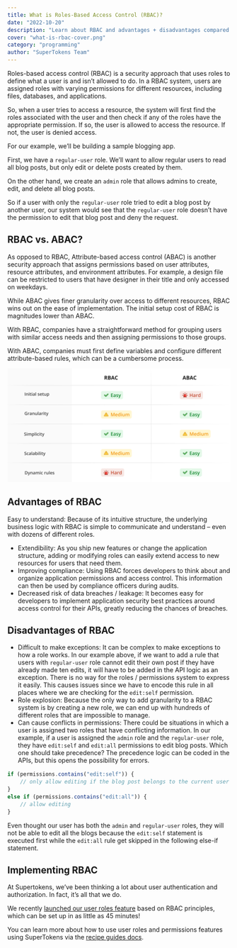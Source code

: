 ```yaml
---
title: What is Roles-Based Access Control (RBAC)?
date: "2022-10-20"
description: "Learn about RBAC and advantages + disadvantages compared to ABAC."
cover: "what-is-rbac-cover.png"
category: "programming"
author: "SuperTokens Team"
---
```



Roles-based access control (RBAC) is a security approach that uses roles to define what a user is and isn’t allowed to do. In a RBAC system, users are assigned roles with varying permissions for different resources, including files, databases, and applications.

So, when a user tries to access a resource, the system will first find the roles associated with the user and then check if any of the roles have the appropriate permission. If so, the user is allowed to access the resource. If not, the user is denied access.

For our example, we’ll be building a sample blogging app.

First, we have a `regular-user` role. We’ll want to allow regular users to read all blog posts, but only edit or delete posts created by them.

On the other hand, we create an `admin` role that allows admins to create, edit, and delete all blog posts.

So if a user with only the `regular-user` role tried to edit a blog post by another user, our system would see that the `regular-user` role doesn’t have the permission to edit that blog post and deny the request. 

## RBAC vs. ABAC?

As opposed to RBAC, Attribute-based access control (ABAC) is another security approach that assigns permissions based on user attributes, resource attributes, and environment attributes. For example, a design file can be restricted to users that have designer in their title and only accessed on weekdays.

While ABAC gives finer granularity over access to different resources, RBAC wins out on the ease of implementation. The initial setup cost of RBAC is magnitudes lower than ABAC.

With RBAC, companies have a straightforward method for grouping users with similar access needs and then assigning permissions to those groups.

With ABAC, companies must first define variables and configure different attribute-based rules, which can be a cumbersome process.

![RBAC vs ABAC](./rbac-abac.png)


## Advantages of RBAC

Easy to understand: Because of its intuitive structure, the underlying business logic with RBAC is simple to communicate and understand – even with dozens of different roles.

- Extendibility: As you ship new features or change the application structure, adding or modifying roles can easily extend access to new resources for users that need them.
- Improving compliance: Using RBAC forces developers to think about and organize application permissions and access control. This information can then be used by compliance officers during audits.
- Decreased risk of data breaches / leakage: It becomes easy for developers to implement application security best practices around access control for their APIs, greatly reducing the chances of breaches.

## Disadvantages of RBAC
- Difficult to make exceptions: It can be complex to make exceptions to how a role works. In our example above, if we want to add a rule that users with `regular-user` role cannot edit their own post if they have already made ten edits, it will have to be added in the API logic as an exception. There is no way for the roles / permissions system to express it easily. This causes issues since we have to encode this rule in all places where we are checking for the `edit:self` permission.
- Role explosion: Because the only way to add granularity to a RBAC system is by creating a new role, we can end up with hundreds of different roles that are impossible to manage.
- Can cause conflicts in permissions: There could be situations in which a user is assigned two roles that have conflicting information. In our example, if a user is assigned the `admin` role and the `regular-user` role, they have `edit:self` and `edit:all` permissions to edit blog posts. Which one should take precedence? The precedence logic can be coded in the APIs, but this opens the possibility for errors.  
  
```ts
if (permissions.contains("edit:self")) {
	// only allow editing if the blog post belongs to the current user 
} 
else if (permissions.contains("edit:all")) {
	// allow editing 
}  
```  

Even thought our user has both the `admin` and `regular-user` roles, they will not be able to edit all the blogs because the `edit:self` statement is executed first while the `edit:all` rule get skipped in the following else-if statement.

## Implementing RBAC

At Supertokens, we’ve been thinking a lot about user authentication and authorization. In fact, it’s all that we do.

We recently [launched our user roles feature](https://supertokens.com/blog/introducing-user-roles-authorization-with-supertokens) based on RBAC principles, which can be set up in as little as 45 minutes!

You can learn more about how to use user roles and permissions features using SuperTokens via the [recipe guides docs](https://supertokens.com/docs/userroles/introduction).
